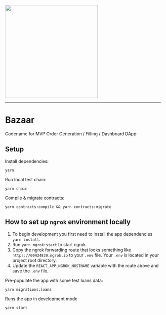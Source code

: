 <img src="https://s3-us-west-2.amazonaws.com/dharma-assets/logo+orange.png"  width=300/>

------------
# Bazaar

Codename for MVP Order Generation / Filling / Dashboard DApp

## Setup
Install dependencies:
```
yarn
```

Run local test chain:
```
yarn chain
```

Compile & migrate contracts:
```
yarn contracts:compile && yarn contracts:migrate
```

## How to set up `ngrok` environment locally
1. To begin development you first need to install the app dependencies `yarn install`.
2. Run `yarn ngrok:start` to start ngrok.
3. Copy the ngrok forwarding route that looks something like `https://00434830.ngrok.io` to your `.env` file. Your `.env` is located in your project root directory.
4. Update the `REACT_APP_NGROK_HOSTNAME` variable with the route above and save the `.env` file.

Pre-populate the app with some test loans data:
```
yarn migrations:loans
```

Runs the app in development mode
```
yarn start
```
